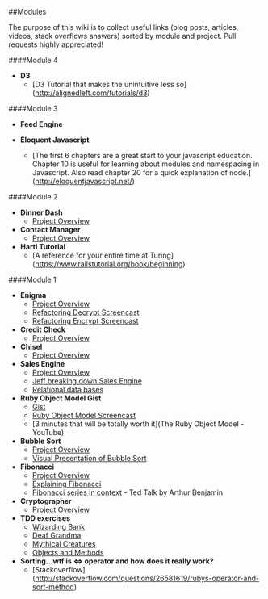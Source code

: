 ##Modules 

The purpose of this wiki is to collect useful links (blog posts, articles, videos, stack overflows answers) sorted by
module and project. Pull requests highly appreciated! 

####Module 4
* **D3**
  - [D3 Tutorial that makes the unintuitive less so] (http://alignedleft.com/tutorials/d3)

####Module 3
* **Feed Engine**

* **Eloquent Javascript**
  - [The first 6 chapters are a great start to your javascript education. Chapter 10 is useful for learning about modules and namespacing in Javascript. Also read chapter 20 for a quick explanation of node.] (http://eloquentjavascript.net/)


####Module 2
* **Dinner Dash**
  - [Project Overview](http://tutorials.jumpstartlab.com/projects/dinner_dash.html)
* **Contact Manager** 
  - [Project Overview](http://tutorials.jumpstartlab.com/projects/contact_manager.html)
* **Hartl Tutorial**
  - [A reference for your entire time at Turing] (https://www.railstutorial.org/book/beginning)

####Module 1
* **Enigma**
  - [Project Overview](https://github.com/turingschool/enigma)
  - [Refactoring Decrypt Screencast](https://s3.amazonaws.com/josh.cheek/screencasts/Enigma-decryption.mp4)
  - [Refactoring Encrypt Screencast](https://s3.amazonaws.com/josh.cheek/screencasts/Enigma-refactor-encryption-2.mp4)
* **Credit Check**
  - [Project Overview](https://github.com/turingschool/challenges/blob/master/credit_check.markdown)
* **Chisel**
  - [Project Overview](https://github.com/JumpstartLab/curriculum/blob/master/source/projects/chisel.markdown)
* **Sales Engine**
  - [Project Overview](http://tutorials.jumpstartlab.com/projects/sales_engine.html)
  - [Jeff breaking down Sales Engine](https://vimeo.com/117419652)
  - [Relational data bases](https://www.youtube.com/watch?v=NvrpuBAMddw)
* **Ruby Object Model Gist**
  - [Gist](https://gist.github.com/JoshCheek/8ea9796b823e8fbbc019)
  - [Ruby Object Model Screencast](https://s3.amazonaws.com/josh.cheek/screencasts/object-model-bindings-locals-the-stack.mp4)
  - [3 minutes that will be totally worth it](The Ruby Object Model - YouTube)
* **Bubble Sort**
  - [Project Overview](https://github.com/turingschool/challenges/blob/master/bubble_sort.markdown)
  - [Visual Presentation of Bubble Sort](https://www.youtube.com/watch?v=lyZQPjUT5B4)
* **Fibonacci** 
  - [Project Overview](https://github.com/turingschool/challenges/blob/master/fibber.markdown)
  - [Explaining Fibonacci](https://www.youtube.com/watch?v=HsoStYDLy20)
  - [Fibonacci series in context](https://www.youtube.com/watch?v=SjSHVDfXHQ4) - Ted Talk by Arthur Benjamin
* **Cryptographer**
  - [Project Overview](https://github.com/turingschool/challenges/blob/master/cryptographer.markdown)
* **TDD exercises**
  - [Wizarding Bank](https://github.com/turingschool/challenges/blob/master/wizarding_bank.markdown)
  - [Deaf Grandma](https://github.com/turingschool/challenges/blob/master/deaf_grandma.markdown)
  - [Mythical Creatures](https://github.com/turingschool/ruby-exercises/tree/master/mythical-creatures)
  - [Objects and Methods](https://github.com/turingschool/ruby-exercises/tree/master/objects-and-methods)
* **Sorting...wtf is <=> operator and how does it really work?**
  - [Stackoverflow] (http://stackoverflow.com/questions/26581619/rubys-operator-and-sort-method)
